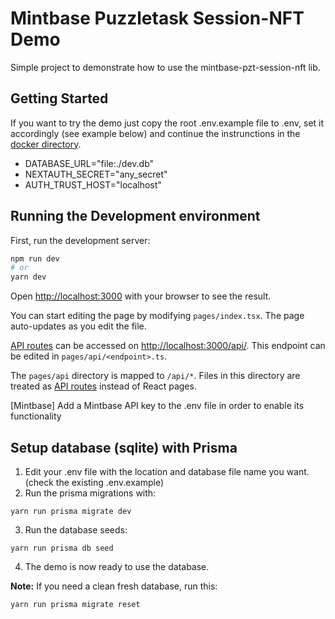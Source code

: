 # Mintbase Puzzletask Session-NFT Demo

Simple project to demonstrate how to use the mintbase-pzt-session-nft lib.

## Getting Started

If you want to try the demo just copy the root .env.example file to .env, set it accordingly (see example below) and continue the instrunctions in the [docker directory](docker/README.md).

- DATABASE_URL="file:./dev.db"
- NEXTAUTH_SECRET="any_secret"
- AUTH_TRUST_HOST="localhost"

## Running the Development environment

First, run the development server:

```bash
npm run dev
# or
yarn dev
```

Open [http://localhost:3000](http://localhost:3000) with your browser to see the result.

You can start editing the page by modifying `pages/index.tsx`. The page auto-updates as you edit the file.

[API routes](https://nextjs.org/docs/api-routes/introduction) can be accessed on [http://localhost:3000/api/<endpoint>](http://localhost:3000/api/<endpoint>). This endpoint can be edited in `pages/api/<endpoint>.ts`.

The `pages/api` directory is mapped to `/api/*`. Files in this directory are treated as [API routes](https://nextjs.org/docs/api-routes/introduction) instead of React pages.

[Mintbase]
Add a Mintbase API key to the .env file in order to enable its functionality

## Setup database (sqlite) with Prisma

1. Edit your .env file with the location and database file name you want. (check the existing .env.example)
2. Run the prisma migrations with:

```
yarn run prisma migrate dev
```

3. Run the database seeds:

```
yarn run prisma db seed
```

4. The demo is now ready to use the database.

**Note:** If you need a clean fresh database, run this:

```
yarn run prisma migrate reset
```
